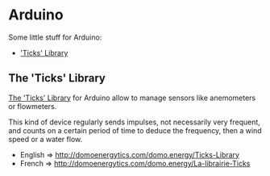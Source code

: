 Arduino
========
Some little stuff for Arduino:
 * ['Ticks' Library](https://github.com/domoenergytics/Arduino/tree/master/%27Ticks%27%20Library) 
 
 
The 'Ticks' Library 
--------
[The 'Ticks' Library](https://github.com/domoenergytics/Arduino/tree/master/%27Ticks%27%20Library) for Arduino allow to manage sensors like anemometers or flowmeters. 

This kind of device regularly sends impulses, not necessarily very frequent, and counts on a certain period of time to deduce the frequency, then a wind speed or a water flow.

 * English => http://domoenergytics.com/domo.energy/Ticks-Library
 * French  => http://domoenergytics.com/domo.energy/La-librairie-Ticks
